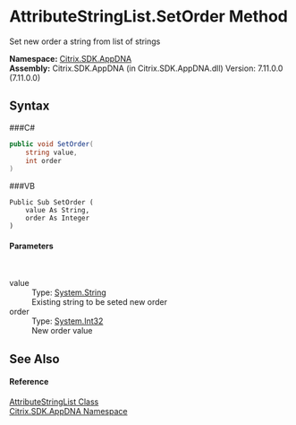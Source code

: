 # AttributeStringList.SetOrder Method 
 

Set new order a string from list of strings

**Namespace:**&nbsp;<a href="N_Citrix_SDK_AppDNA">Citrix.SDK.AppDNA</a><br />**Assembly:**&nbsp;Citrix.SDK.AppDNA (in Citrix.SDK.AppDNA.dll) Version: 7.11.0.0 (7.11.0.0)

## Syntax

###C#
```csharp
public void SetOrder(
	string value,
	int order
)
```

###VB
```vbnet
Public Sub SetOrder ( 
	value As String,
	order As Integer
)
```


#### Parameters
&nbsp;<dl><dt>value</dt><dd>Type: <a href="http://msdn2.microsoft.com/en-us/library/s1wwdcbf" target="_blank">System.String</a><br />Existing string to be seted new order</dd><dt>order</dt><dd>Type: <a href="http://msdn2.microsoft.com/en-us/library/td2s409d" target="_blank">System.Int32</a><br />New order value</dd></dl>

## See Also


#### Reference
<a href="T_Citrix_SDK_AppDNA_AttributeStringList">AttributeStringList Class</a><br /><a href="N_Citrix_SDK_AppDNA">Citrix.SDK.AppDNA Namespace</a><br />